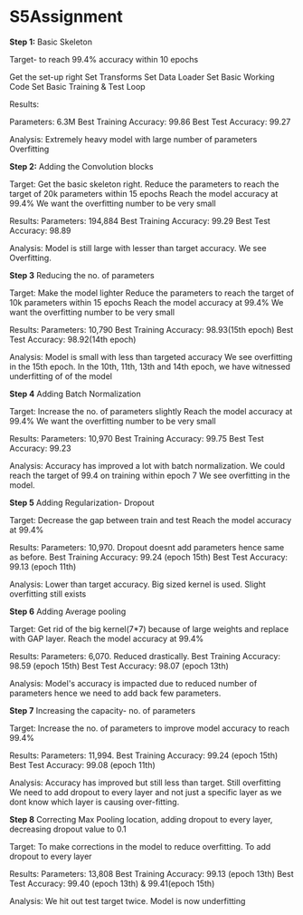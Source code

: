 # S5Assignment
**Step 1:** Basic Skeleton

Target- to reach 99.4% accuracy within 10 epochs

Get the set-up right
Set Transforms
Set Data Loader
Set Basic Working Code
Set Basic Training & Test Loop

Results:

Parameters: 6.3M
Best Training Accuracy: 99.86
Best Test Accuracy: 99.27

Analysis: 
Extremely heavy model with large number of parameters
Overfitting


**Step 2:** Adding the Convolution blocks

Target: 
Get the basic skeleton right. 
Reduce the parameters to reach the target of 20k parameters within 15 epochs
Reach the model accuracy at 99.4%
We want the overfitting number to be very small

Results:
Parameters: 194,884
Best Training Accuracy: 99.29
Best Test Accuracy: 98.89

Analysis: 
Model is still large with lesser than target accuracy. 
We see Overfitting. 


**Step 3** Reducing the no. of parameters

Target: 
Make the model lighter
Reduce the parameters to reach the target of 10k parameters within 15 epochs
Reach the model accuracy at 99.4%
We want the overfitting number to be very small

Results:
Parameters: 10,790
Best Training Accuracy: 98.93(15th epoch)
Best Test Accuracy: 98.92(14th epoch)

Analysis: 
Model is small with less than targeted accuracy
We see overfitting in the 15th epoch. In the 10th, 11th, 13th and 14th epoch, we have witnessed underfitting of of the model


**Step 4** Adding Batch Normalization

Target: 
Increase the no. of parameters slightly
Reach the model accuracy at 99.4%
We want the overfitting number to be very small

Results:
Parameters: 10,970
Best Training Accuracy: 99.75
Best Test Accuracy: 99.23

Analysis: 
Accuracy has improved a lot with batch normalization. We could reach the target of 99.4 on training within epoch 7
We see overfitting in the model.


**Step 5** Adding Regularization- Dropout

Target: 
Decrease the gap between train and test
Reach the model accuracy at 99.4%


Results:
Parameters: 10,970. Dropout doesnt add parameters hence same as before.
Best Training Accuracy: 99.24 (epoch 15th)
Best Test Accuracy: 99.13 (epoch 11th)

Analysis: 
Lower than target accuracy. Big sized kernel is used. Slight overfitting still exists


**Step 6** Adding Average pooling

Target: 
Get rid of the big kernel(7*7) because of large weights and replace with GAP layer.
Reach the model accuracy at 99.4%


Results:
Parameters: 6,070. Reduced drastically.
Best Training Accuracy: 98.59 (epoch 15th)
Best Test Accuracy: 98.07 (epoch 13th)

Analysis: 
Model's accuracy is impacted due to reduced number of parameters hence we need to add back few parameters.


**Step 7** Increasing the capacity- no. of parameters

Target: 
Increase the no. of parameters to improve model accuracy to reach 99.4%


Results:
Parameters: 11,994.
Best Training Accuracy: 99.24 (epoch 15th)
Best Test Accuracy: 99.08 (epoch 11th)

Analysis: 
Accuracy has improved but still less than target.
Still overfitting
We need to add dropout to every layer and not just a specific layer as we dont know which layer is causing over-fitting.


**Step 8** Correcting Max Pooling location, adding dropout to every layer, decreasing dropout value to 0.1

Target: 
To make corrections in the model to reduce overfitting.
To add dropout to every layer


Results:
Parameters: 13,808
Best Training Accuracy: 99.13 (epoch 13th)
Best Test Accuracy: 99.40 (epoch 13th) & 99.41(epoch 15th)

Analysis: 
We hit out test target twice. 
Model is now underfitting

